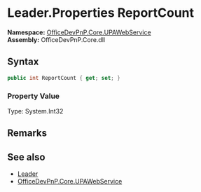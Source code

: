 # Leader.Properties ReportCount
  

**Namespace:** [OfficeDevPnP.Core.UPAWebService](OfficeDevPnP.Core.UPAWebService.md)  
**Assembly:** OfficeDevPnP.Core.dll  
## Syntax
```C#
public int ReportCount { get; set; }
```

### Property Value
Type: System.Int32  

## Remarks 

## See also
- [Leader](OfficeDevPnP.Core.UPAWebService.Leader.md) 
- [OfficeDevPnP.Core.UPAWebService](OfficeDevPnP.Core.UPAWebService.md)
